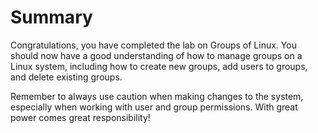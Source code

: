 # Summary

Congratulations, you have completed the lab on Groups of Linux. You should now have a good understanding of how to manage groups on a Linux system, including how to create new groups, add users to groups, and delete existing groups.

Remember to always use caution when making changes to the system, especially when working with user and group permissions. With great power comes great responsibility!
